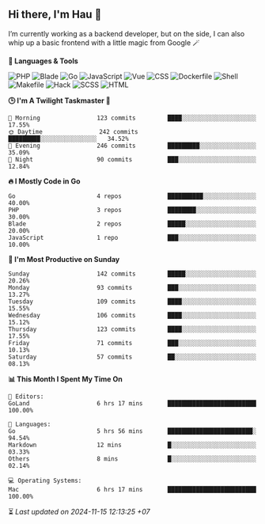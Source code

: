## Hi there, I'm Hau 👋
I’m currently working as a backend developer, but on the side, I can also whip up a basic frontend with a little magic from Google 🪄

<!--START_SECTION:readme-stats-->
**💬 Languages & Tools**

![PHP](https://img.shields.io/badge/PHP-63.53%25-4F5D95?&logo=PHP&labelColor=151b23)
![Blade](https://img.shields.io/badge/Blade-25.65%25-f7523f?&logo=Blade&labelColor=151b23)
![Go](https://img.shields.io/badge/Go-06.64%25-00ADD8?&logo=Go&labelColor=151b23)
![JavaScript](https://img.shields.io/badge/JavaScript-02.34%25-f1e05a?&logo=JavaScript&labelColor=151b23)
![Vue](https://img.shields.io/badge/Vue-01.18%25-41b883?&logo=Vue&labelColor=151b23)
![CSS](https://img.shields.io/badge/CSS-00.28%25-563d7c?&logo=CSS&labelColor=151b23)
![Dockerfile](https://img.shields.io/badge/Dockerfile-00.12%25-384d54?&logo=Dockerfile&labelColor=151b23)
![Shell](https://img.shields.io/badge/Shell-00.09%25-89e051?&logo=Shell&labelColor=151b23)
![Makefile](https://img.shields.io/badge/Makefile-00.07%25-427819?&logo=Makefile&labelColor=151b23)
![Hack](https://img.shields.io/badge/Hack-00.07%25-878787?&logo=Hack&labelColor=151b23)
![SCSS](https://img.shields.io/badge/SCSS-00.02%25-c6538c?&logo=SCSS&labelColor=151b23)
![HTML](https://img.shields.io/badge/HTML-00.01%25-e34c26?&logo=HTML&labelColor=151b23)


**🕒 I'm A Twilight Taskmaster 🌆**

```text
🌅 Morning                123 commits         ████░░░░░░░░░░░░░░░░░░░░░   17.55%
🌞 Daytime                242 commits         █████████░░░░░░░░░░░░░░░░   34.52%
🌆 Evening                246 commits         █████████░░░░░░░░░░░░░░░░   35.09%
🌙 Night                  90 commits          ███░░░░░░░░░░░░░░░░░░░░░░   12.84%
```

**🔥 I Mostly Code in Go**

```text
Go                       4 repos             ██████████░░░░░░░░░░░░░░░   40.00%
PHP                      3 repos             ████████░░░░░░░░░░░░░░░░░   30.00%
Blade                    2 repos             █████░░░░░░░░░░░░░░░░░░░░   20.00%
JavaScript               1 repo              ███░░░░░░░░░░░░░░░░░░░░░░   10.00%
```

**📅 I'm Most Productive on Sunday**

```text
Sunday                   142 commits         █████░░░░░░░░░░░░░░░░░░░░   20.26%
Monday                   93 commits          ███░░░░░░░░░░░░░░░░░░░░░░   13.27%
Tuesday                  109 commits         ████░░░░░░░░░░░░░░░░░░░░░   15.55%
Wednesday                106 commits         ████░░░░░░░░░░░░░░░░░░░░░   15.12%
Thursday                 123 commits         ████░░░░░░░░░░░░░░░░░░░░░   17.55%
Friday                   71 commits          ███░░░░░░░░░░░░░░░░░░░░░░   10.13%
Saturday                 57 commits          ██░░░░░░░░░░░░░░░░░░░░░░░   08.13%
```

**📊 This Month I Spent My Time On**

```text
📝 Editors:
GoLand                   6 hrs 17 mins       █████████████████████████   100.00%

💬 Languages:
Go                       5 hrs 56 mins       ████████████████████████░   94.54%
Markdown                 12 mins             █░░░░░░░░░░░░░░░░░░░░░░░░   03.33%
Others                   8 mins              █░░░░░░░░░░░░░░░░░░░░░░░░   02.14%

💻 Operating Systems:
Mac                      6 hrs 17 mins       █████████████████████████   100.00%
```



⏳ *Last updated on 2024-11-15 12:13:25 +07*
<!--END_SECTION:readme-stats-->

